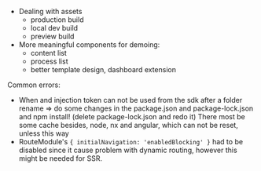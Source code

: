- Dealing with assets
  - production build
  - local dev build
  - preview build
- More meaningful components for demoing:
  - content list
  - process list
  - better template design, dashboard extension

Common errors:
- When and injection token can not be used from the sdk after a folder rename => do some changes in the package.json and package-lock.json and npm install! (delete package-lock.json and redo it) There most be some cache besides, node, nx and angular, which can not be reset, unless this way
- RouteModule's `{ initialNavigation: 'enabledBlocking' }` had to be disabled since it cause problem with dynamic routing, however this might be needed for SSR.

